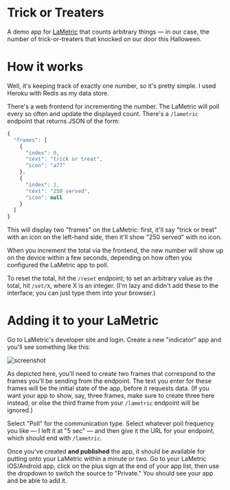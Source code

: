 # Trick or Treaters

A demo app for [LaMetric](http://lametric.com "LaMetric Time - smart clock for home and office") that counts arbitrary things — in our case, the number of trick-or-treaters that knocked on our door this Halloween.

# How it works

Well, it's keeping track of exactly one number, so it's pretty simple. I used Heroku with Redis as my data store.

There's a web frontend for incrementing the number. The LaMetric will poll every so often and update the displayed count. There's a `/lametric` endpoint that returns JSON of the form:

```js
{
  "frames": [
    {
      "index": 0,
      "text": "trick or treat",
      "icon": "a77"
    },
    {
      "index": 1,
      "text": "250 served",
      "icon": null
    }
  ]
}
```

This will display two "frames" on the LaMetric: first, it'll say "trick or treat" with an icon on the left-hand side, then it'll show "250 served" with no icon.

When you increment the total via the frontend, the new number will show up on the device within a few seconds, depending on how often you configured the LaMetric app to poll.

To reset the total, hit the `/reset` endpoint; to set an arbitrary value as the total, hit `/set/X`, where X is an integer. (I'm lazy and didn't add these to the interface; you can just type them into your browser.)


# Adding it to your LaMetric

Go to LaMetric's developer site and login. Create a new "indicator" app and you'll see something like this:

![screenshot](http://i.imgur.com/mVY3eNi.png)

As depicted here, you'll need to create two frames that correspond to the frames you'll be sending from the endpoint. The text you enter for these frames will be the initial state of the app, before it requests data. (If you want your app to show, say, three frames, make sure to create three here instead, or else the third frame from your `/lametric` endpoint will be ignored.)

Select "Poll" for the communication type. Select whatever poll frequency you like — I left it at "5 sec" — and then give it the URL for your endpoint, which should end with `/lametric`.

Once you've created **and published** the app, it should be available for putting onto your LaMetric within a minute or two. Go to your LaMetric iOS/Android app, click on the plus sign at the end of your app list, then use the dropdown to switch the source to "Private." You should see your app and be able to add it.

